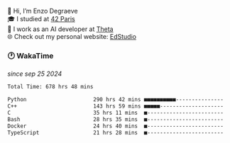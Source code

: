 👋 Hi, I’m Enzo Degraeve <br>
🎓 I studied at [42 Paris](https://42.fr/)<br>
💼 I work as an AI developer at [Theta](https://theta.mc/)<br>
🌐 Check out my personal website: [EdStudio](https://edstudio.fr/)

### 🕐 WakaTime
*since sep 25 2024*

<!--START_SECTION:waka-->

```txt
Total Time: 678 hrs 48 mins

Python                     290 hrs 42 mins ■■■■■■■■■■---------------   41.15 %
C++                        143 hrs 59 mins ■■■■■--------------------   20.38 %
C                          35 hrs 11 mins  ■------------------------   04.98 %
Bash                       28 hrs 35 mins  ■------------------------   04.05 %
Docker                     24 hrs 40 mins  ■------------------------   03.49 %
TypeScript                 21 hrs 28 mins  ■------------------------   03.04 %
```

<!--END_SECTION:waka-->
